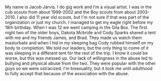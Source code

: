 
My name is Jacob Jarvis. I do gig work and I'm a visual artist. 
I was in the cub scouts from about 1999-2002 and the Boy scouts from about 2003-2010. I also did 11 year old scouts, but I'm not sure if that was part of the organization or just my church. I managed to get my eagle right before my 18th birthday.
When I was 12 we went camping in the Gila Box. The first night two of the older boys, Dakota Mcbride and Cody Sparks shared a tent with me and my friends James, and Brad. They made us watch them masturbate and when I hid in my sleeping bag Cody rubbed himself on my body to completion. We told our leaders, but the only thing to come of it was sleeping in a different tent for the rest of the trip. 
I know it could be worse, but this was messed up. Our lack of willingness in the abuse led to bullying and physical abuse from the two. They were popular with the other guys so we were ostracized. I'm bisexuality, but it took me until adulthood to fully accept that because of the association with the abuse. 